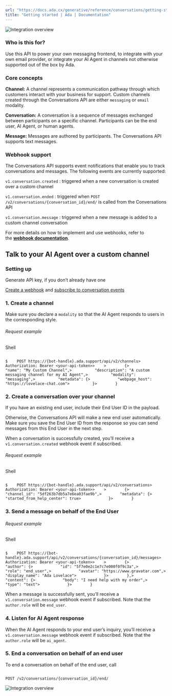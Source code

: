 ```yaml
---
url: "https://docs.ada.cx/generative/reference/conversations/getting-started"
title: "Getting started | Ada | Documentation"
---
```


![Integration overview](https://prod.ferndocs.com/_next/image?url=https%3A%2F%2Ffiles.buildwithfern.com%2Fhttps%3A%2F%2Fada.docs.buildwithfern.com%2F2025-06-03T20%3A37%3A42.166Z%2Fversions%2Fassets%2Fimages%2FConversations-api.png&w=3840&q=75)

### Who is this for?

Use this API to power your own messaging frontend, to integrate with your own email provider, or integrate your AI Agent in channels not otherwise supported out of the box by Ada.

### Core concepts

**Channel:** A channel represents a communication pathway through which customers interact with your business for support. Custom channels created through the Conversations API are either `messaging` or `email` modality.

**Conversation:** A conversation is a sequence of messages exchanged between participants on a specific channel. Participants can be the end user, AI Agent, or human agents.

**Message:** Messages are authored by participants. The Conversations API supports text messages.

### Webhook support

The Conversations API supports event notifications that enable you to track conversations and messages. The following events are currently supported:

`v1.conversation.created` : triggered when a new conversation is created over a custom channel

`v1.conversation.ended` : triggered when `POST /v2/conversations/{conversation_id}/end/` is called from the Conversations API

`v1.conversation.message` : triggered when a new message is added to a custom channel conversation

For more details on how to implement and use webhooks, refer to the [**webhook documentation**](https://developers.ada.cx/reference/introduction/webhooks).

## Talk to your AI Agent over a custom channel

### **Setting up**

Generate API key, if you don’t already have one

[Create a webhook](https://developers.ada.cx/reference/introduction/webhooks#adding-an-endpoint) and [subscribe to conversation events](https://developers.ada.cx/reference/introduction/webhooks#supported-events)

### 1\. **Create a channel**

Make sure you declare a `modality` so that the AI Agent responds to users in the corresponding style.

###### Request example

Shell

```code-block text-sm

$    POST https://{bot-handle}.ada.support/api/v2/channels>    Authorization: Bearer <your-api-token>>    >        {>          "name": "My Custom Channel",>          "description": "A custom messaging channel for my AI Agent",>          "modality": "messaging",>          "metadata": {>            "webpage_host": "https://lovelace-chat.com">          }>        }
```

### 2\. **Create a conversation over your channel**

If you have an existing end user, include their End User ID in the payload.

Otherwise, the Conversations API will make a new end user automatically. Make sure you save the End User ID from the response so you can send messages from this End User in the next step.

When a conversation is successfully created, you’ll receive a `v1.conversation.created` webhook event if subscribed.

###### Request example

Shell

```code-block text-sm

$    POST https://{bot-handle}.ada.support/api/v2/conversations>    Authorization: Bearer <your-api-token>>    >        {>        "channel_id": "5df263b7db5a7e6ea03fae9b",>        "metadata": {>            "started_from_help_center": true>            }>        }
```

### 3\. **Send a message on behalf of the End User**

###### Request example

Shell

```code-block text-sm

$    POST https://{bot-handle}.ada.support/api/v2/conversations/{conversation_id}/messages>    Authorization: Bearer <your-api-token>>    >        {>        "author": {>            "id": "5f7e0e2c1e7c7e000f0f9c3a",>            "role": "end_user",>            "avatar": "https://www.gravatar.com",>            "display_name": "Ada Lovelace">            }>        },>        "content": {>            "body": "I need help with my order",>            "type": "text">            }>        }
```

When a message is successfully sent, you’ll receive a `v1.conversation.message` webhook event if subscribed. Note that the `author.role` will be `end_user`.

### 4\. **Listen for AI Agent response**

When the AI Agent responds to your end user’s inquiry, you’ll receive a `v1.conversation.message` webhook event if subscribed. Note that the `author.role` will be `ai_agent`.

### 5\. **End a conversation on behalf of an end user**

To end a conversation on behalf of the end user, call

```code-block text-sm

POST /v2/conversations/{conversation_id}/end/
```

![Integration overview](https://prod.ferndocs.com/_next/image?url=https%3A%2F%2Ffiles.buildwithfern.com%2Fhttps%3A%2F%2Fada.docs.buildwithfern.com%2F2025-06-03T20%3A37%3A42.166Z%2Fversions%2Fassets%2Fimages%2FConversations-api.png&w=3840&q=75)